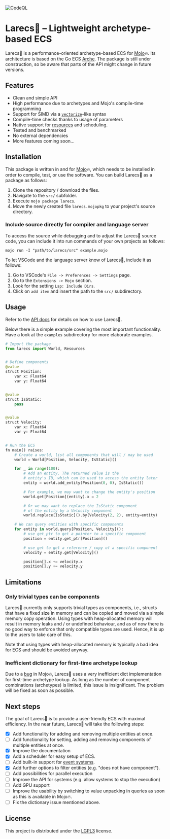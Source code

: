 ![CodeQL](https://github.com/samufi/larecs/workflows/CodeQL/badge.svg)

# Larecs🌲 – Lightweight archetype-based ECS

Larecs🌲 is a performance-oriented archetype-based ECS for [Mojo](https://www.modular.com/mojo)🔥. 
Its architecture is based on the Go ECS [Arche](https://github.com/mlange-42/arche). The package is still under construction, so be aware that parts of the API might change in future versions.


## Features

- Clean and simple API
- High performance due to archetypes and Mojo's compile-time programming
- Support for SIMD via a [`vectorize`](https://docs.modular.com/mojo/stdlib/algorithm/functional/vectorize/)-like syntax
- Compile-time checks thanks to usage of parameters
- Native support for [resources](https://mlange-42.github.io/arche/guide/resources/) and scheduling.
- Tested and benchmarked
- No external dependencies
- More features coming soon... 


## Installation

This package is written in and for [Mojo](https://docs.modular.com/mojo/manual/get-started)🔥, which needs to be installed in order to compile, test, or use the software. You can build Larecs🌲 as a package as follows:

1. Clone the repository / download the files.
2. Navigate to the `src/` subfolder.
3. Execute `mojo package larecs`.
4. Move the newly created file `larecs.mojopkg` to your project's source directory.

### Include source directly for compiler and language server

To access the source while debugging and to adjust the Larecs🌲 
source code, you can include it into run commands of your own
projects as follows:

```
mojo run -I "path/to/larecs/src" example.mojo
```

To let VSCode and the language server know of Larecs🌲, include it as follows:

1. Go to VSCode's `File -> Preferences -> Settings` page.
2. Go to the `Extensions -> Mojo` section.
3. Look for the setting `Lsp: Include Dirs`.
4. Click on `add item` and insert the path to the `src/` subdirectory.

## Usage

Refer to the [API docs](https://samufi.github.io/larecs/) for details
on how to use Larecs🌲. 

Below there is a simple example covering the most important functionality.
Have a look at the `examples` subdirectory for more elaborate examples. 

```python
# Import the package
from larecs import World, Resources


# Define components
@value
struct Position:
    var x: Float64
    var y: Float64


@value
struct IsStatic:
    pass


@value
struct Velocity:
    var x: Float64
    var y: Float64


# Run the ECS
fn main() raises:
    # Create a world, list all components that will / may be used
    world = World[Position, Velocity, IsStatic]()

    for _ in range(100):
        # Add an entity. The returned value is the
        # entity's ID, which can be used to access the entity later
        entity = world.add_entity(Position(0, 0), IsStatic())

        # For example, we may want to change the entity's position
        world.get[Position](entity).x = 2

        # Or we may want to replace the IsStatic component
        # of the entity by a Velocity component
        world.replace[IsStatic]().by(Velocity(2, 2), entity=entity)

    # We can query entities with specific components
    for entity in world.query[Position, Velocity]():
        # use get_ptr to get a pointer to a specific component
        position = entity.get_ptr[Position]()

        # use get to get a reference / copy of a specific component
        velocity = entity.get[Velocity]()

        position[].x += velocity.x
        position[].y += velocity.y
```


## Limitations

### Only trivial types can be components

Larecs🌲 currently only supports trivial types as components, i.e., structs 
that have a fixed size in memory and can be copied and moved via a
simple memory copy operation. Using types with heap-allocated memory will
result in memory leaks and / or undefined behaviour, and as of now there is no
good way to enforce that only compatible types are used. 
Hence, it is up to the users to take care of this.

Note that using types with heap-allocated memory is typically a bad idea for
ECS and should be avoided anyway.

### Inefficient dictionary for first-time archetype lookup

Due to a [bug](https://github.com/modularml/mojo/issues/3781) in Mojo🔥, Larecs🌲 uses a very 
inefficient dict implementation for first-time archetype lookup. 
As long as the number of component combinations (archetypes) is limited,
this issue is insignificant. The problem will be fixed as soon as possible.

## Next steps

The goal of Larecs🌲 is to provide a user-friendly ECS with maximal efficiency. 
In the near future, Larecs🌲 will take the following steps:
- [x] Add functionality for adding and removing multiple entities at once.
- [ ] Add functionality for setting, adding and removing components of multiple entities at once.
- [x] Improve the documentation
- [x] Add a scheduler for easy setup of ECS. 
- [ ] Add built-in support for [event systems](https://mlange-42.github.io/arche/guide/events/index.html).
- [x] Add further options to filter entities (e.g. "does not have component").
- [ ] Add possibilities for parallel execution
- [ ] Improve the API for systems (e.g. allow systems to stop the execution)
- [ ] Add GPU support 
- [ ] Improve the usability by switching to value unpacking in queries as soon as this is available in Mojo🔥.
- [ ] Fix the dictionary issue mentioned above.

## License

This project is distributed under the [LGPL3](LICENSE) license.
